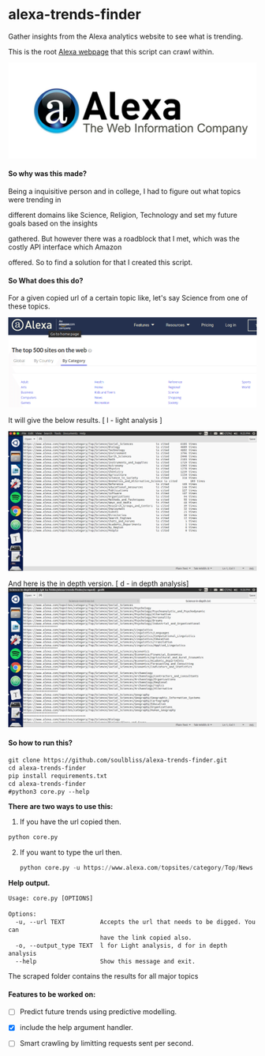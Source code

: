 # alexa-trends-finder
Gather insights from the Alexa analytics website to see what is trending.

This is the root [Alexa webpage](https://www.alexa.com/topsites/category/Top) that this script can crawl within.



![](https://github.com/soulbliss/alexa-trends-finder/blob/master/img/Alexa-logo.jpg?raw=true)



#### So why was this made?

Being a inquisitive person and in college, I had to figure out what topics were trending in 

different domains like Science, Religion, Technology and set my future goals based on the insights 

gathered. But however there was a roadblock that I met, which was the costly API interface which Amazon 

offered. So to find a solution for that I created this script.



#### So What does this do?

For a given copied url of a certain topic like, let's say Science from one of these topics.

![](https://github.com/soulbliss/alexa-trends-finder/blob/master/img/alexa.png?raw=true)

It will give the below results. [ l - light analysis ]

![](https://github.com/soulbliss/alexa-trends-finder/blob/master/img/root.png?raw=true)

And here is the in depth version. [ d - in depth analysis]
![](https://github.com/soulbliss/alexa-trends-finder/blob/master/img/depth.png?raw=true)



#### So how to run this?

```
git clone https://github.com/soulbliss/alexa-trends-finder.git
cd alexa-trends-finder
pip install requirements.txt
cd alexa-trends-finder
#python3 core.py --help
```



**There are two ways to use this:**

1. If you have the url copied then.

```python
python core.py 
```



2. If you want to type the url then.

   ```python
   python core.py -u https://www.alexa.com/topsites/category/Top/News
   ```



**Help output.**

```
Usage: core.py [OPTIONS]

Options:
  -u, --url TEXT          Accepts the url that needs to be digged. You can
                          have the link copied also.
  -o, --output_type TEXT  l for Light analysis, d for in depth analysis
  --help                  Show this message and exit.

```



The scraped folder contains the results for all major topics



#### Features to be worked on:

- [ ]  Predict future trends using predictive modelling.

- [x] include the help argument handler.

- [ ]  Smart crawling by limitting requests sent per second.

 
